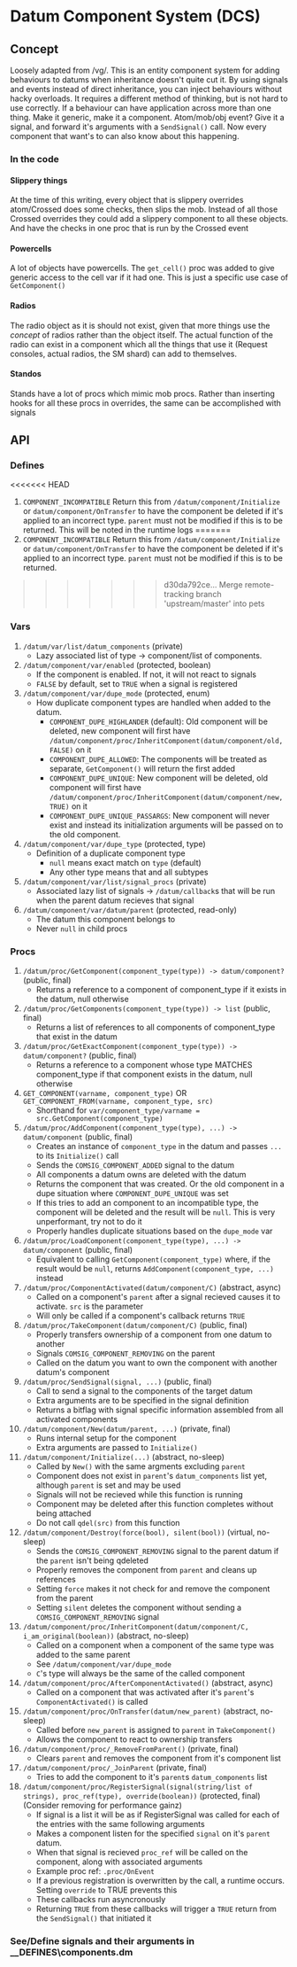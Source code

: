 # Datum Component System (DCS)

## Concept

Loosely adapted from /vg/. This is an entity component system for adding behaviours to datums when inheritance doesn't quite cut it. By using signals and events instead of direct inheritance, you can inject behaviours without hacky overloads. It requires a different method of thinking, but is not hard to use correctly. If a behaviour can have application across more than one thing. Make it generic, make it a component. Atom/mob/obj event? Give it a signal, and forward it's arguments with a `SendSignal()` call. Now every component that want's to can also know about this happening.

### In the code

#### Slippery things

At the time of this writing, every object that is slippery overrides atom/Crossed does some checks, then slips the mob. Instead of all those Crossed overrides they could add a slippery component to all these objects. And have the checks in one proc that is run by the Crossed event

#### Powercells

A lot of objects have powercells. The `get_cell()` proc was added to give generic access to the cell var if it had one. This is just a specific use case of `GetComponent()`

#### Radios

The radio object as it is should not exist, given that more things use the _concept_ of radios rather than the object itself. The actual function of the radio can exist in a component which all the things that use it (Request consoles, actual radios, the SM shard) can add to themselves.

#### Standos

Stands have a lot of procs which mimic mob procs. Rather than inserting hooks for all these procs in overrides, the same can be accomplished with signals

## API

### Defines

<<<<<<< HEAD
1. `COMPONENT_INCOMPATIBLE` Return this from `/datum/component/Initialize` or `datum/component/OnTransfer` to have the component be deleted if it's applied to an incorrect type. `parent` must not be modified if this is to be returned. This will be noted in the runtime logs
=======
1. `COMPONENT_INCOMPATIBLE` Return this from `/datum/component/Initialize` or `datum/component/OnTransfer` to have the component be deleted if it's applied to an incorrect type. `parent` must not be modified if this is to be returned.
>>>>>>> d30da792ce... Merge remote-tracking branch 'upstream/master' into pets

### Vars

1. `/datum/var/list/datum_components` (private)
    * Lazy associated list of type -> component/list of components.
1. `/datum/component/var/enabled` (protected, boolean)
    * If the component is enabled. If not, it will not react to signals
    * `FALSE` by default, set to `TRUE` when a signal is registered
1. `/datum/component/var/dupe_mode` (protected, enum)
    * How duplicate component types are handled when added to the datum.
        * `COMPONENT_DUPE_HIGHLANDER` (default): Old component will be deleted, new component will first have `/datum/component/proc/InheritComponent(datum/component/old, FALSE)` on it
        * `COMPONENT_DUPE_ALLOWED`: The components will be treated as separate, `GetComponent()` will return the first added
        * `COMPONENT_DUPE_UNIQUE`: New component will be deleted, old component will first have `/datum/component/proc/InheritComponent(datum/component/new, TRUE)` on it
        * `COMPONENT_DUPE_UNIQUE_PASSARGS`: New component will never exist and instead its initialization arguments will be passed on to the old component.
1. `/datum/component/var/dupe_type` (protected, type)
    * Definition of a duplicate component type
        * `null` means exact match on `type` (default)
        * Any other type means that and all subtypes
1. `/datum/component/var/list/signal_procs` (private)
    * Associated lazy list of signals -> `/datum/callback`s that will be run when the parent datum recieves that signal
1. `/datum/component/var/datum/parent` (protected, read-only)
    * The datum this component belongs to
    * Never `null` in child procs

### Procs

1. `/datum/proc/GetComponent(component_type(type)) -> datum/component?` (public, final)
    * Returns a reference to a component of component_type if it exists in the datum, null otherwise
1. `/datum/proc/GetComponents(component_type(type)) -> list` (public, final)
    * Returns a list of references to all components of component_type that exist in the datum
1. `/datum/proc/GetExactComponent(component_type(type)) -> datum/component?` (public, final)
    * Returns a reference to a component whose type MATCHES component_type if that component exists in the datum, null otherwise
1. `GET_COMPONENT(varname, component_type)` OR `GET_COMPONENT_FROM(varname, component_type, src)`
    * Shorthand for `var/component_type/varname = src.GetComponent(component_type)`
1. `/datum/proc/AddComponent(component_type(type), ...) -> datum/component`  (public, final)
    * Creates an instance of `component_type` in the datum and passes `...` to its `Initialize()` call
    * Sends the `COMSIG_COMPONENT_ADDED` signal to the datum
    * All components a datum owns are deleted with the datum
    * Returns the component that was created. Or the old component in a dupe situation where `COMPONENT_DUPE_UNIQUE` was set
    * If this tries to add an component to an incompatible type, the component will be deleted and the result will be `null`. This is very unperformant, try not to do it
    * Properly handles duplicate situations based on the `dupe_mode` var
1. `/datum/proc/LoadComponent(component_type(type), ...) -> datum/component` (public, final)
    * Equivalent to calling `GetComponent(component_type)` where, if the result would be `null`, returns `AddComponent(component_type, ...)` instead
1. `/datum/proc/ComponentActivated(datum/component/C)` (abstract, async)
    * Called on a component's `parent` after a signal recieved causes it to activate. `src` is the parameter
    * Will only be called if a component's callback returns `TRUE`
1. `/datum/proc/TakeComponent(datum/component/C)` (public, final)
    * Properly transfers ownership of a component from one datum to another
    * Signals `COMSIG_COMPONENT_REMOVING` on the parent
    * Called on the datum you want to own the component with another datum's component
1. `/datum/proc/SendSignal(signal, ...)` (public, final)
    * Call to send a signal to the components of the target datum
    * Extra arguments are to be specified in the signal definition
    * Returns a bitflag with signal specific information assembled from all activated components
1. `/datum/component/New(datum/parent, ...)` (private, final)
    * Runs internal setup for the component
    * Extra arguments are passed to `Initialize()`
1. `/datum/component/Initialize(...)` (abstract, no-sleep)
    * Called by `New()` with the same argments excluding `parent`
    * Component does not exist in `parent`'s `datum_components` list yet, although `parent` is set and may be used
    * Signals will not be recieved while this function is running
    * Component may be deleted after this function completes without being attached
    * Do not call `qdel(src)` from this function
1. `/datum/component/Destroy(force(bool), silent(bool))` (virtual, no-sleep)
    * Sends the `COMSIG_COMPONENT_REMOVING` signal to the parent datum if the `parent` isn't being qdeleted
    * Properly removes the component from `parent` and cleans up references
    * Setting `force` makes it not check for and remove the component from the parent
    * Setting `silent` deletes the component without sending a `COMSIG_COMPONENT_REMOVING` signal
1. `/datum/component/proc/InheritComponent(datum/component/C, i_am_original(boolean))` (abstract, no-sleep)
    * Called on a component when a component of the same type was added to the same parent
    * See `/datum/component/var/dupe_mode`
    * `C`'s type will always be the same of the called component
1. `/datum/component/proc/AfterComponentActivated()` (abstract, async)
    * Called on a component that was activated after it's `parent`'s `ComponentActivated()` is called
1. `/datum/component/proc/OnTransfer(datum/new_parent)` (abstract, no-sleep)
    * Called before `new_parent` is assigned to `parent` in `TakeComponent()`
    * Allows the component to react to ownership transfers
1. `/datum/component/proc/_RemoveFromParent()` (private, final)
    * Clears `parent` and removes the component from it's component list
1. `/datum/component/proc/_JoinParent` (private, final)
    * Tries to add the component to it's `parent`s `datum_components` list
1. `/datum/component/proc/RegisterSignal(signal(string/list of strings), proc_ref(type), override(boolean))` (protected, final) (Consider removing for performance gainz)
    * If signal is a list it will be as if RegisterSignal was called for each of the entries with the same following arguments
    * Makes a component listen for the specified `signal` on it's `parent` datum.
    * When that signal is recieved `proc_ref` will be called on the component, along with associated arguments
    * Example proc ref: `.proc/OnEvent`
    * If a previous registration is overwritten by the call, a runtime occurs. Setting `override` to TRUE prevents this
    * These callbacks run asyncronously
    * Returning `TRUE` from these callbacks will trigger a `TRUE` return from the `SendSignal()` that initiated it

### See/Define signals and their arguments in __DEFINES\components.dm
